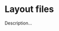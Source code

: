 <!-- ======================================================================
--- Search engine
title:          Layout files
keywords:       layout file
description:    Layout files in md-site-engine.
--- Menu system
order:          100
text:           Layout files
hidden:         false
umbel:          false
--- Page properties
id:             
document:       
layout:         layout-2-left
$-left:         #side-menu
--- Side menu
side-menu-root:     /documentation
side-menu-header:   Documentation
side-menu-top:      Introduction
side-menu-depth:    1
======================================================================= -->

# Layout files

Description...